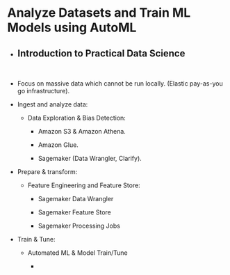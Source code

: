 # Analyze Datasets and Train ML Models using AutoML

- ## Introduction to **Practical Data Science**

</br>

- Focus on massive data which cannot be run locally. (Elastic pay-as-you go infrastructure).

- Ingest and analyze data:

  - Data Exploration & Bias Detection:

    - Amazon S3 & Amazon Athena.

    - Amazon Glue.

    - Sagemaker (Data Wrangler, Clarify).

- Prepare & transform:

  - Feature Engineering and Feature Store:

    - Sagemaker Data Wrangler

    - Sagemaker Feature Store

    - Sagemaker Processing Jobs

- Train & Tune:

  - Automated ML & Model Train/Tune

    - 